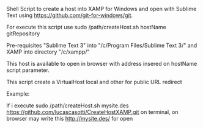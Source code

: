 Shell Script to create a host into XAMP for Windows and open with Sublime Text using https://github.com/git-for-windows/git.

For execute this script use sudo /path/createHost.sh hostName gitRepository

Pre-requisites "Sublime Text 3" into "/c/Program Files/Sublime Text 3/" and XAMP into directory "/c/xampp/"

This host is available to open in browser with address insered on hostName script parameter.

This script create a VirtualHost local and other for public URL redirect

Example:

If i execute sudo /path/createHost.sh mysite.des https://github.com/lucascasotti/CreateHostXAMP.git on terminal, on browser may write this http://mysite.des/ for open